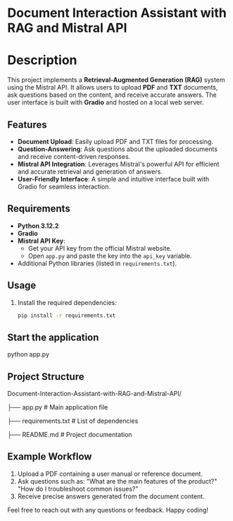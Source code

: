 # Document Interaction Assistant with RAG and Mistral API

# Description

This project implements a **Retrieval-Augmented Generation (RAG)** system using the Mistral API. It allows users to upload **PDF** and **TXT** documents, ask questions based on the content, and receive accurate answers. The user interface is built with **Gradio** and hosted on a local web server.

## Features

- **Document Upload**: Easily upload PDF and TXT files for processing.
- **Question-Answering**: Ask questions about the uploaded documents and receive content-driven responses.
- **Mistral API Integration**: Leverages Mistral's powerful API for efficient and accurate retrieval and generation of answers.
- **User-Friendly Interface**: A simple and intuitive interface built with Gradio for seamless interaction.

## Requirements

- **Python 3.12.2**
- **Gradio**
- **Mistral API Key**:
  - Get your API key from the official Mistral website.
  - Open `app.py` and paste the key into the `api_key` variable.
- Additional Python libraries (listed in `requirements.txt`).

## Usage

1. Install the required dependencies:
   ```bash
   pip install -r requirements.txt

## Start the application

python app.py

## Project Structure

Document-Interaction-Assistant-with-RAG-and-Mistral-API/

├── app.py                 # Main application file

├── requirements.txt       # List of dependencies

├── README.md              # Project documentation

## Example Workflow

1. Upload a PDF containing a user manual or reference document.
2. Ask questions such as:
      "What are the main features of the product?"
      "How do I troubleshoot common issues?"
3. Receive precise answers generated from the document content.

Feel free to reach out with any questions or feedback. Happy coding!
